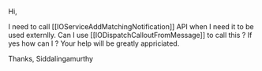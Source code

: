 Hi,

I need to call [[IOServiceAddMatchingNotification]] API when I need it to be used externlly. Can I use [[IODispatchCalloutFromMessage]] to call this ? If yes how can I ?
Your help will be greatly appriciated.

Thanks,
Siddalingamurthy